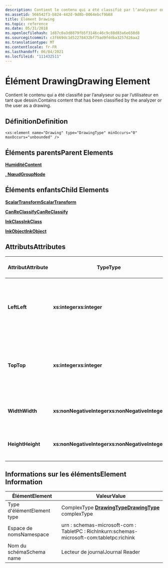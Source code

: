 ```yaml
---
description: Contient le contenu qui a été classifié par l’analyseur ou par l’utilisateur en tant que dessin.
ms.assetid: 566542f3-b824-442d-9d8b-0064ebcf9b68
title: Élément Drawing
ms.topic: reference
ms.date: 05/31/2018
ms.openlocfilehash: 1d87c0a3d8879fb5f3146c46c9c88d83a6e658d8
ms.sourcegitcommit: c3f669dc1d52278432bf75ad9fddba3257d26aa2
ms.translationtype: MT
ms.contentlocale: fr-FR
ms.lasthandoff: 06/04/2021
ms.locfileid: "111432511"
---
```

# <a name="drawing-element"></a><span data-ttu-id="45d59-103">Élément Drawing</span><span class="sxs-lookup"><span data-stu-id="45d59-103">Drawing Element</span></span>

<span data-ttu-id="45d59-104">Contient le contenu qui a été classifié par l’analyseur ou par l’utilisateur en tant que dessin.</span><span class="sxs-lookup"><span data-stu-id="45d59-104">Contains content that has been classified by the analyzer or the user as a drawing.</span></span>

## <a name="definition"></a><span data-ttu-id="45d59-105">Définition</span><span class="sxs-lookup"><span data-stu-id="45d59-105">Definition</span></span>

``` syntax
<xs:element name="Drawing" type="DrawingType" minOccurs="0" maxOccurs="unbounded" />
```

## <a name="parent-elements"></a><span data-ttu-id="45d59-106">Éléments parents</span><span class="sxs-lookup"><span data-stu-id="45d59-106">Parent Elements</span></span>

[<span data-ttu-id="45d59-107">**Humidité**</span><span class="sxs-lookup"><span data-stu-id="45d59-107">**Content**</span></span>](content-element--journal-reader.md)

[<span data-ttu-id="45d59-108">**, Nœud**</span><span class="sxs-lookup"><span data-stu-id="45d59-108">**GroupNode**</span></span>](groupnode-element.md)

## <a name="child-elements"></a><span data-ttu-id="45d59-109">Éléments enfants</span><span class="sxs-lookup"><span data-stu-id="45d59-109">Child Elements</span></span>

[<span data-ttu-id="45d59-110">**ScalarTransform**</span><span class="sxs-lookup"><span data-stu-id="45d59-110">**ScalarTransform**</span></span>](scalartransform-element.md)

[<span data-ttu-id="45d59-111">**CanReClassify**</span><span class="sxs-lookup"><span data-stu-id="45d59-111">**CanReClassify**</span></span>](canreclassify-element.md)

[<span data-ttu-id="45d59-112">**InkClass**</span><span class="sxs-lookup"><span data-stu-id="45d59-112">**InkClass**</span></span>](inkclass-element.md)

[<span data-ttu-id="45d59-113">**InkObject**</span><span class="sxs-lookup"><span data-stu-id="45d59-113">**InkObject**</span></span>](inkobject-element.md)

## <a name="attributes"></a><span data-ttu-id="45d59-114">Attributs</span><span class="sxs-lookup"><span data-stu-id="45d59-114">Attributes</span></span>



| <span data-ttu-id="45d59-115">Attribut</span><span class="sxs-lookup"><span data-stu-id="45d59-115">Attribute</span></span>  | <span data-ttu-id="45d59-116">Type</span><span class="sxs-lookup"><span data-stu-id="45d59-116">Type</span></span>                      | <span data-ttu-id="45d59-117">Obligatoire</span><span class="sxs-lookup"><span data-stu-id="45d59-117">Required</span></span> | <span data-ttu-id="45d59-118">Description</span><span class="sxs-lookup"><span data-stu-id="45d59-118">Description</span></span>                                                                             | <span data-ttu-id="45d59-119">Valeurs possibles</span><span class="sxs-lookup"><span data-stu-id="45d59-119">Possible Values</span></span>           |
|------------|---------------------------|----------|-----------------------------------------------------------------------------------------|---------------------------|
| <span data-ttu-id="45d59-120">**Left**</span><span class="sxs-lookup"><span data-stu-id="45d59-120">**Left**</span></span>   | <span data-ttu-id="45d59-121">**xs:integer**</span><span class="sxs-lookup"><span data-stu-id="45d59-121">**xs:integer**</span></span>            | <span data-ttu-id="45d59-122">Obligatoire</span><span class="sxs-lookup"><span data-stu-id="45d59-122">Required</span></span> | <span data-ttu-id="45d59-123">Distance entre l’origine et le point le plus à gauche dans le cadre englobant de l’élément.</span><span class="sxs-lookup"><span data-stu-id="45d59-123">The distance from the origin to the leftmost point in the bounding box for the element.</span></span> | <span data-ttu-id="45d59-124">N’importe quel entier.</span><span class="sxs-lookup"><span data-stu-id="45d59-124">Any integer.</span></span>              |
| <span data-ttu-id="45d59-125">**Top**</span><span class="sxs-lookup"><span data-stu-id="45d59-125">**Top**</span></span>    | <span data-ttu-id="45d59-126">**xs:integer**</span><span class="sxs-lookup"><span data-stu-id="45d59-126">**xs:integer**</span></span>            | <span data-ttu-id="45d59-127">Obligatoire</span><span class="sxs-lookup"><span data-stu-id="45d59-127">Required</span></span> | <span data-ttu-id="45d59-128">Distance entre l’origine et le point le plus élevé dans le cadre englobant de l’élément.</span><span class="sxs-lookup"><span data-stu-id="45d59-128">The distance from the origin to the topmost point in the bounding box for the element.</span></span>  | <span data-ttu-id="45d59-129">N’importe quel entier.</span><span class="sxs-lookup"><span data-stu-id="45d59-129">Any integer.</span></span>              |
| <span data-ttu-id="45d59-130">**Width**</span><span class="sxs-lookup"><span data-stu-id="45d59-130">**Width**</span></span>  | <span data-ttu-id="45d59-131">**xs:nonNegativeInteger**</span><span class="sxs-lookup"><span data-stu-id="45d59-131">**xs:nonNegativeInteger**</span></span> | <span data-ttu-id="45d59-132">Obligatoire</span><span class="sxs-lookup"><span data-stu-id="45d59-132">Required</span></span> | <span data-ttu-id="45d59-133">Largeur de la zone englobante pour l’élément.</span><span class="sxs-lookup"><span data-stu-id="45d59-133">The width of the bounding box for the element.</span></span>                                          | <span data-ttu-id="45d59-134">Entier non négatif.</span><span class="sxs-lookup"><span data-stu-id="45d59-134">Any non-negative integer.</span></span> |
| <span data-ttu-id="45d59-135">**Height**</span><span class="sxs-lookup"><span data-stu-id="45d59-135">**Height**</span></span> | <span data-ttu-id="45d59-136">**xs:nonNegativeInteger**</span><span class="sxs-lookup"><span data-stu-id="45d59-136">**xs:nonNegativeInteger**</span></span> | <span data-ttu-id="45d59-137">Obligatoire</span><span class="sxs-lookup"><span data-stu-id="45d59-137">Required</span></span> | <span data-ttu-id="45d59-138">Hauteur du rectangle englobant pour l’élément.</span><span class="sxs-lookup"><span data-stu-id="45d59-138">The height of the bounding box for the element.</span></span>                                         | <span data-ttu-id="45d59-139">Entier non négatif.</span><span class="sxs-lookup"><span data-stu-id="45d59-139">Any non-negative integer.</span></span> |



 

## <a name="element-information"></a><span data-ttu-id="45d59-140">Informations sur les éléments</span><span class="sxs-lookup"><span data-stu-id="45d59-140">Element Information</span></span>



|  <span data-ttu-id="45d59-141">Élément</span><span class="sxs-lookup"><span data-stu-id="45d59-141">Element</span></span>     | <span data-ttu-id="45d59-142">Valeur</span><span class="sxs-lookup"><span data-stu-id="45d59-142">Value</span></span>                                                     |
|--------------|-------------------------------------------------------------|
| <span data-ttu-id="45d59-143">Type d'élément</span><span class="sxs-lookup"><span data-stu-id="45d59-143">Element type</span></span> | <span data-ttu-id="45d59-144">ComplexType [**DrawingType**](drawingtype-complex-type.md)</span><span class="sxs-lookup"><span data-stu-id="45d59-144">[**DrawingType**](drawingtype-complex-type.md) complexType</span></span> |
| <span data-ttu-id="45d59-145">Espace de noms</span><span class="sxs-lookup"><span data-stu-id="45d59-145">Namespace</span></span>    | <span data-ttu-id="45d59-146">urn : schemas-microsoft-com : TabletPC : RichInk</span><span class="sxs-lookup"><span data-stu-id="45d59-146">urn:schemas-microsoft-com:tabletpc:richink</span></span>                  |
| <span data-ttu-id="45d59-147">Nom du schéma</span><span class="sxs-lookup"><span data-stu-id="45d59-147">Schema name</span></span>  | <span data-ttu-id="45d59-148">Lecteur de journal</span><span class="sxs-lookup"><span data-stu-id="45d59-148">Journal Reader</span></span>                                              |



 

 

 



